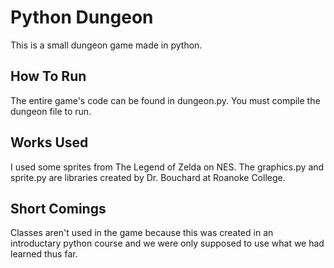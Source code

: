# Python Dungeon
This is a small dungeon game made in python.

## How To Run
The entire game's code can be found in dungeon.py.
You must compile the dungeon file to run.

## Works Used
I used some sprites from The Legend of Zelda on NES.
The graphics.py and sprite.py are libraries created by Dr. Bouchard at Roanoke College.

## Short Comings
Classes aren't used in the game because this was created in an introductary python course and we were only supposed to use what we had learned thus far.
